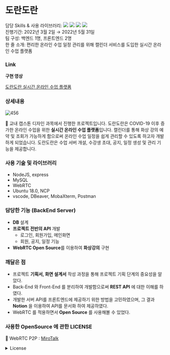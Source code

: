 # 도란도란

담당 Skills & 사용 라이브러리: <img src="https://img.shields.io/badge/Node.js-339933?style=flat-square&logo=Node.js&logoColor=white"/> <img src="https://img.shields.io/badge/express-339933?style=flat-square&logo=Node.js&logoColor=white"/> <img src="https://img.shields.io/badge/MySQL-4479A1?style=flat-square&logo=MySQL&logoColor=white"/> <img src="https://img.shields.io/badge/WebRTC-FF6C37?style=flat-square&logo=L&logoColor=white"/> <br/>
진행기간: 2022년 3월 2일 → 2022년 5월 31일  <br/>
팀 구성: 백엔드 1명, 프론트엔드 2명  <br/>
한 줄 소개: 편리한 온라인 수업 일정 관리를 위해 캘린더 서비스를 도입한 실시간 온라인 수업 플랫폼 <br/>

### Link

**구현 영상**

[도란도란 실시간 온라인 수업 플랫폼](https://www.youtube.com/watch?v=VXXxPEaxOw0)

### 상세내용
![456](https://user-images.githubusercontent.com/80824750/194249116-0e692461-a914-4210-a6ac-40ea1735fd0c.png)


🏫 교내 캡스톤 디자인 과목에서 진행한 프로젝트입니다. 도란도란은 COVID-19 이후 증가한 온라인 수업을 위한 **실시간 온라인 수업 플랫폼**입니다. 캘린더를 통해 화상 강의 예약 및 조회가 가능하게 함으로써 온라인 수업 일정을 쉽게 관리할 수 있도록 하고자 개발하게 되었습니다. 도란도란은 수업 서버 개설, 수강생 초대, 공지, 일정 생성 및 관리 기능을 제공합니다.


### 사용 기술 및 라이브러리

- NodeJS, express
- MySQL
- WebRTC
- Ubuntu 18.0, NCP
- vscode, DBeaver, MobaXterm, Postman

### 담당한 기능 (BackEnd Server)

- **DB** 설계
- **프로젝트 전반의 API** 개발
    - 로그인, 회원가입, 메인화면
    - 회원, 공지, 일정 기능
- **WebRTC Open Source**를 이용하여 **화상강의** 구현

### 깨달은 점

- 프로젝트 **기획서, 화면 설계서** 작성 과정을 통해 프로젝트 기획 단계의 중요성을 알았다.
- Back-End 와 Front-End 를 분리하여 개발함으로써 **REST API** 에 대한 이해를 하였다.
- 개발한 서버 API를 프론트엔드에 제공하기 위한 방법을 고민하였으며, 그 결과 **Notion** 을 이용하여 API를 문서화 하여 제공하였다.
- WebRTC 를 적용하면서 **Open Source** 를 사용해볼 수 있었다.

### 사용한 OpenSource 에 관한 LICENSE

📱 WebRTC P2P : [MiroTalk](https://github.com/miroslavpejic85/mirotalk)

<details>
<summary>License</summary>

<br/>

![AGPLv3](https://user-images.githubusercontent.com/80824750/179705560-0e4c9fdc-9217-4c75-b6bf-d7a1a2b30a3d.png)

MiroTalk is free and can be modified and forked. But the conditions of the AGPLv3 (GNU Affero General Public License v3.0) need to be respected. In particular modifications need to be free as well and made available to the public. Get a quick overview of the license at [Choose an open source license](https://choosealicense.com/licenses/agpl-3.0/).

</details>
